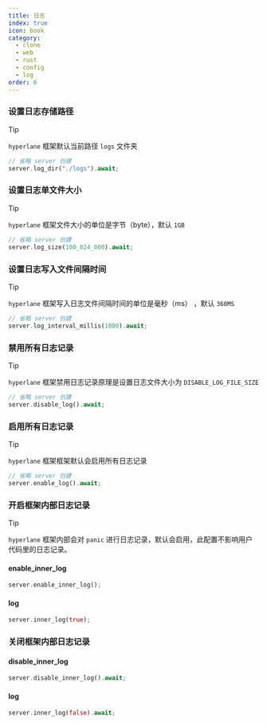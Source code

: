 ```yaml
---
title: 日志
index: true
icon: book
category:
  - clone
  - web
  - rust
  - config
  - log
order: 6
---
```


<Share colorful />

### 设置日志存储路径

> [!tip]
>
> `hyperlane` 框架默认当前路径 `logs` 文件夹

```rust
// 省略 server 创建
server.log_dir("./logs").await;
```

### 设置日志单文件大小

> [!tip]
>
> `hyperlane` 框架文件大小的单位是字节（byte），默认 `1GB`

```rust
// 省略 server 创建
server.log_size(100_024_000).await;
```

### 设置日志写入文件间隔时间

> [!tip]
>
> `hyperlane` 框架写入日志文件间隔时间的单位是毫秒（ms） ，默认 `360MS`

```rust
// 省略 server 创建
server.log_interval_millis(1000).await;
```

### 禁用所有日志记录

> [!tip]
>
> `hyperlane` 框架禁用日志记录原理是设置日志文件大小为 `DISABLE_LOG_FILE_SIZE`

```rust
// 省略 server 创建
server.disable_log().await;
```

### 启用所有日志记录

> [!tip]
>
> `hyperlane` 框架框架默认会启用所有日志记录

```rust
// 省略 server 创建
server.enable_log().await;
```

### 开启框架内部日志记录

> [!tip]
>
> `hyperlane` 框架内部会对 `panic` 进行日志记录，默认会启用，此配置不影响用户代码里的日志记录。

#### enable_inner_log

```rust
server.enable_inner_log();
```

#### log

```rust
server.inner_log(true);
```

### 关闭框架内部日志记录

#### disable_inner_log

```rust
server.disable_inner_log().await;
```

#### log

```rust
server.inner_log(false).await;
```
